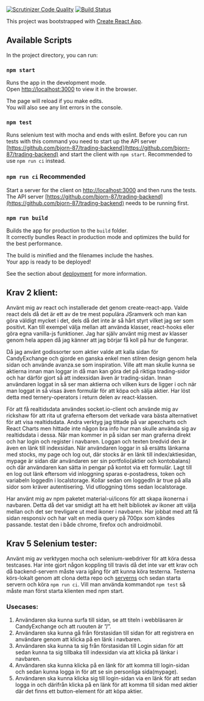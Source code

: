 [![Scrutinizer Code Quality](https://scrutinizer-ci.com/g/bjorn-87/trading-frontend/badges/quality-score.png?b=main)](https://scrutinizer-ci.com/g/bjorn-87/trading-frontend/?branch=main) [![Build Status](https://scrutinizer-ci.com/g/bjorn-87/trading-frontend/badges/build.png?b=main)](https://scrutinizer-ci.com/g/bjorn-87/trading-frontend/build-status/main)


This project was bootstrapped with [Create React App](https://github.com/facebook/create-react-app).

## Available Scripts

In the project directory, you can run:

### `npm start`

Runs the app in the development mode.<br />
Open [http://localhost:3000](http://localhost:3000) to view it in the browser.

The page will reload if you make edits.<br />
You will also see any lint errors in the console.

### `npm test`

Runs selenium test with mocha and ends with eslint.
Before you can run tests with this command you need to start up the API server [https://github.com/bjorn-87/trading-backend](https://github.com/bjorn-87/trading-backend) and start the client with `npm start`.
Recommended to use `npm run ci` instead.

### `npm run ci` Recommended

Start a server for the client on [http://localhost:3000](http://localhost:3000) and then runs the tests.
The API server [https://github.com/bjorn-87/trading-backend](https://github.com/bjorn-87/trading-backend) needs to be running first.

### `npm run build`

Builds the app for production to the `build` folder.<br />
It correctly bundles React in production mode and optimizes the build for the best performance.

The build is minified and the filenames include the hashes.<br />
Your app is ready to be deployed!

See the section about [deployment](https://facebook.github.io/create-react-app/docs/deployment) for more information.

## Krav 2 klient:

Använt mig av react och installerade det genom create-react-app.
Valde react dels då det är ett av de tre mest populära JSramverk och man kan göra väldigt mycket i det, dels då det inte är så hårt styrt vilket jag ser som positivt. Kan till exempel välja mellan att använda klasser, react-hooks eller göra egna vanilla-js funktioner. Jag har själv använt mig mest av klasser genom hela appen då jag känner att jag börjar få koll på hur de fungerar.

Då jag använt godissorter som aktier valde att kalla sidan för CandyExchange och gjorde en ganska enkel men stilren design genom hela sidan och använde avanza.se som inspiration.
Ville att man skulle kunna se aktierna innan man loggar in då man kan göra det på riktiga trading-sidor och har därför gjort så att indexsidan även är trading-sidan. Innan användaren loggat in så ser man aktierna och vilken kurs de ligger i och när man loggat in så visas även formulär för att köpa och sälja aktier. Har löst detta med ternery-operators i return delen av react-klassen.

För att få realtidsdata användes socket.io-client och använde mig av rickshaw för att rita ut graferna eftersom det verkade vara bästa alternativet för att visa realtidsdata. Andra verktyg jag tittade på var apexcharts och React Charts men hittade inte någon bra info hur man skulle använda sig av realtidsdata i dessa.
När man kommer in på sidan ser man graferna direkt och har login och register i navbaren. Loggan och texten bredvid den är även en länk till indexsidan.
När användaren loggar in så ersätts länkarna med stocks, my page och log out, där stocks är en länk till index/aktiesidan, mypage är sidan där användaren ser sin portfolio(aktier och kontobalans) och där användaren kan sätta in pengar på kontot via ett formulär. Lagt till en log out länk eftersom vid inloggning sparas e-postadress, token och variabeln loggedIn i localstorage. Kollar sedan om loggedIn är true på alla sidor som kräver autentisering. Vid utloggning töms sedan localstorage.

Har använt mig av npm paketet material-ui/icons för att skapa ikonerna i navbaren. Detta då det var smidigt att ha ett helt bibliotek av ikoner att välja mellan och det ser trevligare ut med ikoner i navbaren.
Har jobbat med att få sidan responsiv och har valt en media query på 700px som kändes passande. testat den i både chrome, firefox och androidmobil.

## Krav 5 Selenium tester:
Använt mig av verktygen mocha och selenium-webdriver för att köra dessa testcases.
Har inte gjort någon koppling till travis då det inte var ett krav och då backend-servern måste vara igång för att kunna köra testerna.
Testerna körs-lokalt genom att clona detta repo och [serverns](https://github.com/bjorn-87/trading-backend) och sedan starta servern och köra `npm run ci`.
Vill man använda kommandot `npm test` så måste man först starta klienten med npm start.

### Usecases:
1. Användaren ska kunna surfa till sidan, se att titeln i webbläsaren är CandyExchange och att ruouten är ”/”.
2. Användaren ska kunna gå från förstasidan till sidan för att registrera en användare genom att klicka på en länk i navbaren.
3. Användaren ska kunna ta sig från förstasidan till Login sidan för att sedan kunna ta sig tillbaka till indexsidan via att klicka på länkar i navbaren.
4. Användaren ska kunna klicka på en länk för att komma till login-sidan och sedan kunna logga in för att se sin personliga sida(mypage).
5. Användaren ska kunna klicka sig till login-sidan via en länk för att sedan logga in och därifrån klicka på en länk för att komma till sidan med aktier där det finns ett button-element för att köpa aktier.
